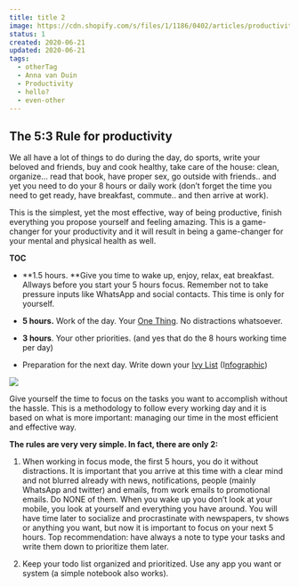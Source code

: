 ```yaml
---
title: title 2
image: https://cdn.shopify.com/s/files/1/1186/0402/articles/productivity-focus_1000x.jpg?v=1613498970
status: 1
created: 2020-06-21
updated: 2020-06-21
tags:
  - otherTag
  - Anna van Duin
  - Productivity
  - hello?
  - even-other
---
```



## The 5:3 Rule for productivity

We all have a lot of things to do during the day, do sports, write your beloved and friends, buy and cook healthy, take care of the house: clean, organize… read that book, have proper sex, go outside with friends.. and yet you need to do your 8 hours or daily work (don’t forget the time you need to get ready, have breakfast, commute.. and then arrive at work).

This is the simplest, yet the most effective, way of being productive, finish everything you propose yourself and feeling amazing. This is a game-changer for your productivity and it will result in being a game-changer for your mental and physical health as well.

**TOC**

* **1.5 hours. **Give you time to wake up, enjoy, relax, eat breakfast. Allways before you start your 5 hours focus. Remember not to take pressure inputs like WhatsApp and social contacts. This time is only for yourself.

* **5 hours.** Work of the day. Your [One Thing](https://www.goodreads.com/book/show/16256798-the-one-thing). No distractions whatsoever.

* **3 hours**. Your other priorities. (and yes that do the 8 hours working time per day)

* Preparation for the next day. Write down your [Ivy List](https://getivy.co/blog/the-ivy-lee-method) (I[nfographic](https://i.pinimg.com/736x/9f/31/b8/9f31b86a51b3dbfe438379187b4fae5c.jpg))

![](https://cdn-images-1.medium.com/max/2100/1*Z6blFPFY5mkv5ncHxA0yDA.png)

Give yourself the time to focus on the tasks you want to accomplish without the hassle. This is a methodology to follow every working day and it is based on what is more important: managing our time in the most efficient and effective way.

**The rules are very very simple. In fact, there are only 2:**

 1. When working in focus mode, the first 5 hours, you do it without distractions. It is important that you arrive at this time with a clear mind and not blurred already with news, notifications, people (mainly WhatsApp and twitter) and emails, from work emails to promotional emails. Do NONE of them. When you wake up you don’t look at your mobile, you look at yourself and everything you have around. You will have time later to socialize and procrastinate with newspapers, tv shows or anything you want, but now it is important to focus on your next 5 hours. Top recommendation: have always a note to type your tasks and write them down to prioritize them later.

 2. Keep your todo list organized and prioritized. Use any app you want or system (a simple notebook also works).
